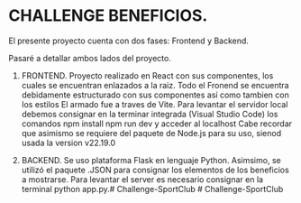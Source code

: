 
# CHALLENGE BENEFICIOS.

El presente proyecto cuenta con dos fases: Frontend y Backend.

Pasaré a detallar ambos lados del proyecto.

1) FRONTEND.
Proyecto realizado en React con sus componentes, los cuales se encuentran enlazados a la raiz. Todo el Fronend se encuentra debidamente estructurado con sus componentes así como tambien con los estilos
El armado fue a traves de Vite.
Para levantar el servidor local debemos consignar en la terminar integrada (Visual Studio Code) los comandos npm install npm run dev y acceder al localhost
Cabe recordar que asimismo se requiere del paquete de Node.js para su uso, sienod usada la version v22.19.0

2) BACKEND.
Se uso plataforma Flask en lenguaje Python. Asimsimo, se utilizó el paquete .JSON para consignar los elementos de los beneficios a mostrarse.
Para levantar el server es necesario consignar en la terminal python app.py.#   C h a l l e n g e - S p o r t C l u b  
 #   C h a l l e n g e - S p o r t C l u b  
 